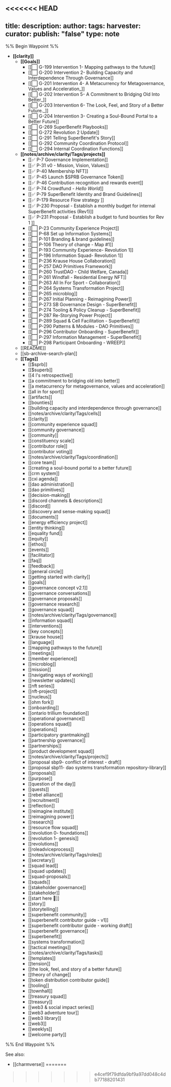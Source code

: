 <<<<<<< HEAD
---
title: 
description: 
author: 
tags: 
harvester: 
curator: 
publish: "false"
type: note
---
%% Begin Waypoint %%
- **[[clarity]]**
  - **[[Goals]]**
    - [[⬜️ G-199 Intervention 1- Mapping pathways to the future]]
    - [[⬜️ G-200 Intervention 2- Building Capacity and Interdependence Through Governance]]
    - [[⬜️ G-201 Intervention 4- A Metacurrency for Metagovernance, Values and Acceleration_]]
    - [[⬜️ G-202 Intervention 5- A Commitment to Bridging Old Into Better_]]
    - [[⬜️ G-203 Intervention 6- The Look, Feel, and Story of a Better Future._]]
    - [[⬜️ G-204 Intervention 3- Creating a Soul-Bound Portal to a Better Future]]
    - [[⬜️ G-269 SuperBenefit Playbooks]]
    - [[⬜️ G-272 Revolution 2 Update]]
    - [[⬜️ G-291 Telling SuperBenefit's Story]]
    - [[⬜️ G-292 Community Coordination Protocol]]
    - [[⬜️ G-294 Internal Coordination Functions]]
  - **[[notes/archive/clarity/Tags/projects]]**
    - [[✅ P-7 Governance Implementation]]
    - [[✅ P-31 v0 - Mission, Vision, Values]]
    - [[✅ P-40 Membership NFT]]
    - [[✅ P-45 Launch $SPRB Governance Token]]
    - [[✅ P-46 Contribution recognition and rewards event]]
    - [[✅ P-74 Crowdfund - _Hello World_]]
    - [[✅ P-79 SuperBenefit Identity and Brand Guidelines]]
    - [[✅ P-179 Resource Flow strategy ]]
    - [[✅ P-230 Proposal - Establish a monthly budget for internal SuperBenefit activities (Rev1)]]
    - [[✅ P-231 Proposal  - Establish a budget to fund bounties for Rev 1 ]]
    - [[⬜️ P-23 Community Experience Project]]
    - [[⬜️ P-68 Set up Information Systems]]
    - [[⬜️ P-101 Branding & brand guidelines]]
    - [[⬜️ P-106 Theory of change - Map #1]]
    - [[⬜️ P-193 Community Experience- Revolution 1]]
    - [[⬜️ P-196 Information Squad- Revolution 1]]
    - [[⬜️ P-236 Krause House Collaboration]]
    - [[⬜️ P-257 DAO Primitives Framework]]
    - [[⬜️ P-260 TrustDAO - Child Welfare, Canada]]
    - [[⬜️ P-261 Windfall - Residential Energy NFT]]
    - [[⬜️ P-263 All In For Sport - Collaboration]]
    - [[⬜️ P-264 Systems Transformation Project]]
    - [[⬜️ P-265 microblog]]
    - [[⬜️ P-267 Initial Planning - Reimagining Power]]
    - [[⬜️ P-273 SB Governance Design - SuperBenefit]]
    - [[⬜️ P-274 Tooling & Policy Cleanup - SuperBenefit]]
    - [[⬜️ P-287 Re-Storying Power Project]]
    - [[⬜️ P-289 Squad & Cell Facilitation - SuperBenefit]]
    - [[⬜️ P-290 Patterns & Modules - DAO Primitives]]
    - [[⬜️ P-296 Contributor Onboarding - SuperBenefit]]
    - [[⬜️ P-297 Information Management - SuperBenefit]]
    - [[⬜️ P-298 Participant Onboarding - WREEP]]
  - [[README]]
  - [[sb-archive-search-plan]]
  - **[[Tags]]**
    - [[$sprb]]
    - [[$superb]]
    - [[4 l's retrospective]]
    - [[a commitment to bridging old into better]]
    - [[a metacurrency for metagovernance, values and acceleration]]
    - [[all in for sport]]
    - [[artifacts]]
    - [[bounties]]
    - [[building capacity and interdependence through governance]]
    - [[notes/archive/clarity/Tags/cells]]
    - [[clarity]]
    - [[community experience squad]]
    - [[community governance]]
    - [[community]]
    - [[constituency scale]]
    - [[contributor role]]
    - [[contributor voting]]
    - [[notes/archive/clarity/Tags/coordination]]
    - [[core team]]
    - [[creating a soul-bound portal to a better future]]
    - [[crm system]]
    - [[cxi agenda]]
    - [[dao administration]]
    - [[dao primitives]]
    - [[decision-making]]
    - [[discord channels & descriptions]]
    - [[discord]]
    - [[discovery and sense-making squad]]
    - [[documents]]
    - [[energy efficiency project]]
    - [[entity thinking]]
    - [[equality fund]]
    - [[equity]]
    - [[ethos]]
    - [[events]]
    - [[facilitator]]
    - [[faq]]
    - [[feedback]]
    - [[general circle]]
    - [[getting started with clarity]]
    - [[goals]]
    - [[governance concept v2.1]]
    - [[governance conversations]]
    - [[governance proposals]]
    - [[governance research]]
    - [[governance squad]]
    - [[notes/archive/clarity/Tags/governance]]
    - [[information squad]]
    - [[interventions]]
    - [[key concepts]]
    - [[krause house]]
    - [[language]]
    - [[mapping pathways to the future]]
    - [[meetings]]
    - [[member experience]]
    - [[microblog]]
    - [[mission]]
    - [[navigating ways of working]]
    - [[newsletter updates]]
    - [[nft series]]
    - [[nft-project]]
    - [[nucleus]]
    - [[ohm fork]]
    - [[onboarding]]
    - [[ontario trillium foundation]]
    - [[operational governance]]
    - [[operations squad]]
    - [[operations]]
    - [[participatory grantmaking]]
    - [[partnership governance]]
    - [[partnerships]]
    - [[product development squad]]
    - [[notes/archive/clarity/Tags/projects]]
    - [[proposal sbp9- conflict of interest  - draft]]
    - [[proposal sbp11- dao systems transformation repository-library]]
    - [[proposals]]
    - [[purpose]]
    - [[question of the day]]
    - [[quests]]
    - [[rebel alliance]]
    - [[recruitment]]
    - [[reflection]]
    - [[reimagine institute]]
    - [[reimagining power]]
    - [[research]]
    - [[resource flow squad]]
    - [[revolution 0- foundations]]
    - [[revolution 1- genesis]]
    - [[revolutions]]
    - [[roleadviceprocess]]
    - [[notes/archive/clarity/Tags/roles]]
    - [[secretary]]
    - [[squad lead]]
    - [[squad updates]]
    - [[squad-proposals]]
    - [[squads]]
    - [[stakeholder governance]]
    - [[stakeholder]]
    - [[start here 👋]]
    - [[story]]
    - [[storytelling]]
    - [[superbenefit community]]
    - [[superbenefit contributor guide - v1]]
    - [[superbenefit contributor guide - working draft]]
    - [[superbenefit governance]]
    - [[superbenefit]]
    - [[systems transformation]]
    - [[tactical meetings]]
    - [[notes/archive/clarity/Tags/tasks]]
    - [[templates]]
    - [[tension]]
    - [[the look, feel, and story of a better future]]
    - [[theory of change]]
    - [[token distribution contributor guide]]
    - [[tooling]]
    - [[townhall]]
    - [[treasury squad]]
    - [[treasury]]
    - [[web3 & social impact series]]
    - [[web3 adventure tour]]
    - [[web3 library]]
    - [[web3]]
    - [[weeklys]]
    - [[welcome party]]

%% End Waypoint %%

See also:
- [[charmverse]]
=======
>>>>>>> e4cef9f79dfda9bf9a97dd048c4db77188201431
